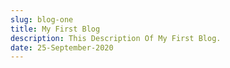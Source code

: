 ```yaml
---
slug: blog-one
title: My First Blog
description: This Description Of My First Blog.
date: 25-September-2020
---
```

